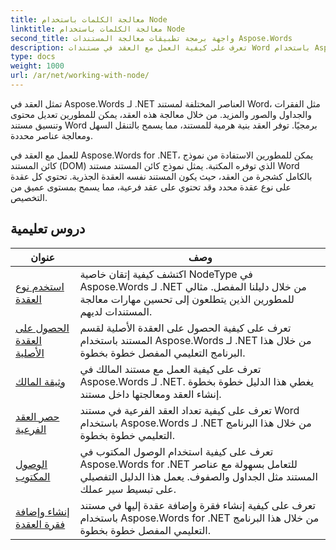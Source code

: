 ```yaml
---
title: معالجة الكلمات باستخدام Node
linktitle: معالجة الكلمات باستخدام Node
second_title: واجهة برمجة تطبيقات معالجة المستندات Aspose.Words
description: تعرف على كيفية العمل مع العقد في مستندات Word باستخدام Aspose.Words for .NET. دروس تعليمية مفصلة مع أمثلة التعليمات البرمجية.
type: docs
weight: 1000
url: /ar/net/working-with-node/
---
```

تمثل العقد في Aspose.Words لـ .NET العناصر المختلفة لمستند Word، مثل الفقرات والجداول والصور والمزيد. من خلال معالجة هذه العقد، يمكن للمطورين تعديل محتوى وتنسيق مستند Word برمجيًا. توفر العقد بنية هرمية للمستند، مما يسمح بالتنقل السهل ومعالجة عناصر محددة.

للعمل مع العقد في Aspose.Words for .NET، يمكن للمطورين الاستفادة من نموذج كائن المستند (DOM) الذي توفره المكتبة. يمثل نموذج كائن المستند مستند Word بالكامل كشجرة من العقد، حيث يكون المستند نفسه العقدة الجذرية. تحتوي كل عقدة على نوع عقدة محدد وقد تحتوي على عقد فرعية، مما يسمح بمستوى عميق من التخصيص.

 ## دروس تعليمية
| عنوان | وصف |
| --- | --- |
| [استخدم نوع العقدة](./use-node-type/) | اكتشف كيفية إتقان خاصية NodeType في Aspose.Words لـ .NET من خلال دليلنا المفصل. مثالي للمطورين الذين يتطلعون إلى تحسين مهارات معالجة المستندات لديهم. |
| [الحصول على العقدة الأصلية](./get-parent-node/) | تعرف على كيفية الحصول على العقدة الأصلية لقسم المستند باستخدام Aspose.Words لـ .NET من خلال هذا البرنامج التعليمي المفصل خطوة بخطوة. |
| [وثيقة المالك](./owner-document/) | تعرف على كيفية العمل مع مستند المالك في Aspose.Words لـ .NET. يغطي هذا الدليل خطوة بخطوة إنشاء العقد ومعالجتها داخل مستند. |
| [حصر العقد الفرعية](./enumerate-child-nodes/) | تعرف على كيفية تعداد العقد الفرعية في مستند Word باستخدام Aspose.Words لـ .NET من خلال هذا البرنامج التعليمي خطوة بخطوة. |
| [الوصول المكتوب](./typed-access/) | تعرف على كيفية استخدام الوصول المكتوب في Aspose.Words for .NET للتعامل بسهولة مع عناصر المستند مثل الجداول والصفوف. يعمل هذا الدليل التفصيلي على تبسيط سير عملك. |
| [إنشاء وإضافة فقرة العقدة](./create-and-add-paragraph-node/) | تعرف على كيفية إنشاء فقرة وإضافة عقدة إليها في مستند باستخدام Aspose.Words for .NET من خلال هذا البرنامج التعليمي المفصل خطوة بخطوة. |